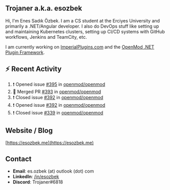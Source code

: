 ##  Trojaner a.k.a. esozbek
Hi, I'm Enes Sadık Özbek. I am a CS student at the Erciyes University and primarily a .NET/Angular developer. I also do DevOps stuff like setting up and maintaining Kubernetes clusters, setting up CI/CD systems with GitHub workflows, Jenkins and TeamCity, etc.

I am currently working on [ImperialPlugins.com](https://imperialplugins.com) and the [OpenMod .NET Plugin Framework](https://github.com/openmod/openmod). 

## :zap: Recent Activity

<!--START_SECTION:activity-->
1. ❗️ Opened issue [#395](https://github.com/openmod/openmod/issues/395) in [openmod/openmod](https://github.com/openmod/openmod)
2. 🎉 Merged PR [#393](https://github.com/openmod/openmod/pull/393) in [openmod/openmod](https://github.com/openmod/openmod)
3. ❗️ Closed issue [#392](https://github.com/openmod/openmod/issues/392) in [openmod/openmod](https://github.com/openmod/openmod)
4. ❗️ Opened issue [#392](https://github.com/openmod/openmod/issues/392) in [openmod/openmod](https://github.com/openmod/openmod)
5. ❗️ Closed issue [#339](https://github.com/openmod/openmod/issues/339) in [openmod/openmod](https://github.com/openmod/openmod)
<!--END_SECTION:activity-->

## Website / Blog
[https://esozbek.me](https://esozbek.me)

## Contact
- **Email**: es.ozbek (at) outlook (dot) com
- **LinkedIn**: [/in/esozbek](https://linkedin.com/in/esozbek)
- **Discord**: Trojaner#6818
